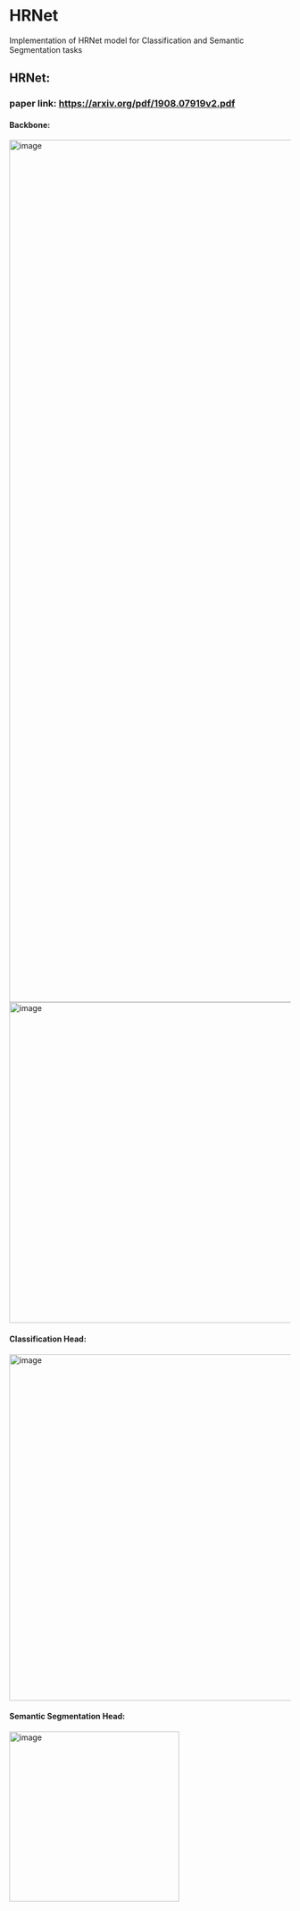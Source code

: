 # HRNet

Implementation of HRNet model for Classification and Semantic Segmentation tasks

## HRNet:
### paper link: https://arxiv.org/pdf/1908.07919v2.pdf

#### Backbone:
<img width="1541" alt="image" src="https://user-images.githubusercontent.com/83978958/221412829-512e8b18-dda8-4573-ab0b-07a08fdca771.png">
<img width="573" alt="image" src="https://user-images.githubusercontent.com/83978958/221606880-31a84c08-a74e-47de-bee8-0e87c88df460.png">

#### Classification Head:
<img width="619" alt="image" src="https://user-images.githubusercontent.com/83978958/221607637-a5079427-7c00-4ea9-8c60-07de6837bb46.png">

#### Semantic Segmentation Head:
<img width="304" alt="image" src="https://user-images.githubusercontent.com/83978958/221607378-186386c8-6c12-427e-a1b5-731d69ff3da0.png">

